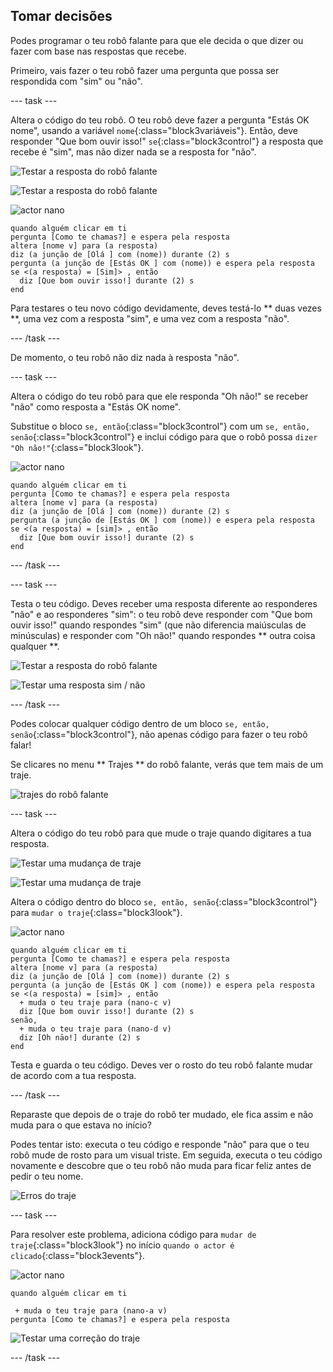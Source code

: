 ## Tomar decisões

Podes programar o teu robô falante para que ele decida o que dizer ou fazer com base nas respostas que recebe.

Primeiro, vais fazer o teu robô fazer uma pergunta que possa ser respondida com "sim" ou "não".

\--- task \---

Altera o código do teu robô. O teu robô deve fazer a pergunta "Estás OK nome", usando a variável `nome`{:class="block3variáveis"}. Então, deve responder "Que bom ouvir isso!" `se`{:class="block3control"} a resposta que recebe é "sim", mas não dizer nada se a resposta for "não".

![Testar a resposta do robô falante](images/chatbot-if-test1-annotated.png)

![Testar a resposta do robô falante](images/chatbot-if-test2.png)

![actor nano](images/nano-sprite.png)

```blocks3
quando alguém clicar em ti
pergunta [Como te chamas?] e espera pela resposta
altera [nome v] para (a resposta)
diz (a junção de [Olá ] com (nome)) durante (2) s
pergunta (a junção de [Estás OK ] com (nome)) e espera pela resposta
se <(a resposta) = [Sim]> , então 
  diz [Que bom ouvir isso!] durante (2) s
end
```

Para testares o teu novo código devidamente, deves testá-lo ** duas vezes **, uma vez com a resposta "sim", e uma vez com a resposta "não".

\--- /task \---

De momento, o teu robô não diz nada à resposta "não".

\--- task \---

Altera o código do teu robô para que ele responda "Oh não!" se receber "não" como resposta a "Estás OK nome".

Substitue o bloco `se, então`{:class="block3control"} com um `se, então, senão`{:class="block3control"} e inclui código para que o robô possa `dizer "Oh não!"`{:class="block3look"}.

![actor nano](images/nano-sprite.png)

```blocks3
quando alguém clicar em ti
pergunta [Como te chamas?] e espera pela resposta
altera [nome v] para (a resposta)
diz (a junção de [Olá ] com (nome)) durante (2) s
pergunta (a junção de [Estás OK ] com (nome)) e espera pela resposta
se <(a resposta) = [sim]> , então 
  diz [Que bom ouvir isso!] durante (2) s
end
```

\--- /task \---

\--- task \---

Testa o teu código. Deves receber uma resposta diferente ao responderes "não" e ao responderes "sim": o teu robô deve responder com "Que bom ouvir isso!" quando respondes "sim" (que não diferencia maiúsculas de minúsculas) e responder com "Oh não!" quando respondes ** outra coisa qualquer **.

![Testar a resposta do robô falante](images/chatbot-if-test2.png)

![Testar uma resposta sim / não](images/chatbot-if-else-test.png)

\--- /task \---

Podes colocar qualquer código dentro de um bloco `se, então, senão`{:class="block3control"}, não apenas código para fazer o teu robô falar!

Se clicares no menu ** Trajes ** do robô falante, verás que tem mais de um traje.

![trajes do robô falante](images/chatbot-costume-view-annotated.png)

\--- task \---

Altera o código do teu robô para que mude o traje quando digitares a tua resposta.

![Testar uma mudança de traje](images/chatbot-costume-test1.png)

![Testar uma mudança de traje](images/chatbot-costume-test2.png)

Altera o código dentro do bloco `se, então, senão`{:class="block3control"} para `mudar o traje`{:class="block3look"}.

![actor nano](images/nano-sprite.png)

```blocks3
quando alguém clicar em ti
pergunta [Como te chamas?] e espera pela resposta
altera [nome v] para (a resposta)
diz (a junção de [Olá ] com (nome)) durante (2) s
pergunta (a junção de [Estás OK ] com (nome)) e espera pela resposta
se <(a resposta) = [sim]> , então 
  + muda o teu traje para (nano-c v)
  diz [Que bom ouvir isso!] durante (2) s
senão, 
  + muda o teu traje para (nano-d v)
  diz [Oh nāo!] durante (2) s
end
```

Testa e guarda o teu código. Deves ver o rosto do teu robô falante mudar de acordo com a tua resposta.

\--- /task \---

Reparaste que depois de o traje do robô ter mudado, ele fica assim e não muda para o que estava no início?

Podes tentar isto: executa o teu código e responde "não" para que o teu robô mude de rosto para um visual triste. Em seguida, executa o teu código novamente e descobre que o teu robô não muda para ficar feliz antes de pedir o teu nome.

![Erros do traje](images/chatbot-costume-bug-test.png)

\--- task \---

Para resolver este problema, adiciona código para `mudar de traje`{:class="block3look"} no início `quando o actor é clicado`{:class="block3events"}.

![actor nano](images/nano-sprite.png)

```blocks3
quando alguém clicar em ti

 + muda o teu traje para (nano-a v)
pergunta [Como te chamas?] e espera pela resposta
```

![Testar uma correção do traje](images/chatbot-costume-fix-test.png)

\--- /task \---